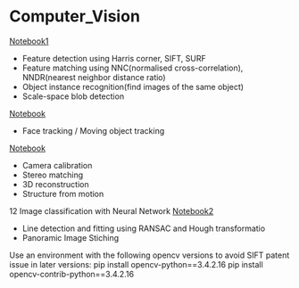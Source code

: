 # Computer_Vision

[Notebook1](4,7)
- Feature detection using Harris corner, SIFT, SURF
- Feature matching using NNC(normalised cross-correlation), NNDR(nearest neighbor distance ratio)
- Object instance recognition(find images of the same object)
- Scale-space blob detection

[Notebook](8)
- Face tracking / Moving object tracking

[Notebook](9,10,11)
- Camera calibration
- Stereo matching
- 3D reconstruction
- Structure from motion

12
Image classification with Neural Network
[Notebook2](5,6)
- Line detection and fitting using RANSAC and Hough transformatio
- Panoramic Image Stiching

Use an environment with the following opencv versions to avoid SIFT patent issue in later versions:
pip install opencv-python==3.4.2.16
pip install opencv-contrib-python==3.4.2.16
